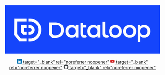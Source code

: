 <p align="center">
  <a href="https://dataloop.ai/">
  <img width="700" src="https://github.com/dataloop-ai-apps/.github/blob/main/logo.png" target="_blank" rel="noreferrer noopener"></a>
</p>

<div align="center">
  <a href="https://www.linkedin.com/company/dataloop/about/">
    <img src="https://github.com/dataloop-ai-apps/.github/blob/main/LinkedIn.png" width="3%" alt="LinkedIn"> target="_blank" rel="noreferrer noopener"</a>
  <a href="https://www.youtube.com/channel/UCCvp-nw5mK9bb9lDNcD6fgw/featured">
    <img src="https://github.com/dataloop-ai-apps/.github/blob/main/YouTube.jpeg" width="3%" alt="YouTube"> target="_blank" rel="noreferrer noopener"</a>
  <a href="https://github.com/dataloop-ai-apps">
    <img src="https://github.com/dataloop-ai-apps/.github/blob/main/GitHub.png" width="3%" alt="GitHub"> target="_blank" rel="noreferrer noopener"</a>
</div>
